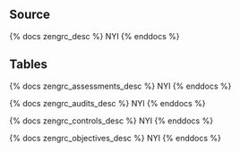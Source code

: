## Source

{% docs zengrc_desc %}
NYI
{% enddocs %}

## Tables
{% docs zengrc_assessments_desc %}
NYI
{% enddocs %}

{% docs zengrc_audits_desc %}
NYI
{% enddocs %}

{% docs zengrc_controls_desc %}
NYI
{% enddocs %}

{% docs zengrc_objectives_desc %}
NYI
{% enddocs %}
